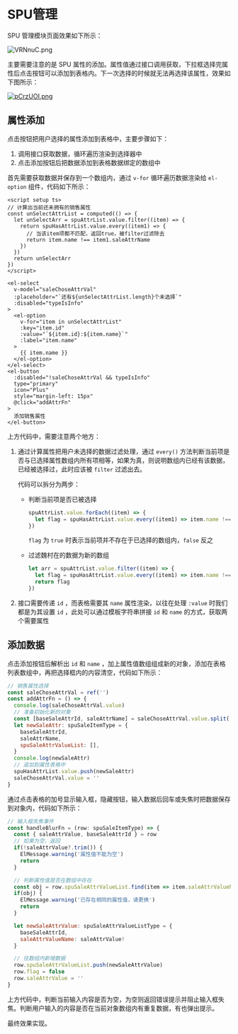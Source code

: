 # SPU管理

SPU 管理模块页面效果如下所示：

![VRNnuC.png](https://i.imgloc.com/2023/07/02/VRNnuC.png)

主要需要注意的是 SPU 属性的添加。属性值通过接口调用获取，下拉框选择完属性后点击按钮可以添加到表格内。下一次选择的时候就无法再选择该属性，效果如下图所示：

[![pCrzUOI.png](https://s1.ax1x.com/2023/07/03/pCrzUOI.png)](https://imgse.com/i/pCrzUOI)

## 属性添加

点击按钮把用户选择的属性添加到表格中，主要步骤如下：

1. 调用接口获取数据，循环遍历渲染到选择器中
2. 点击添加按钮后把数据添加到表格数据绑定的数组中

首先需要获取数据并保存到一个数组内，通过 `v-for` 循环遍历数据渲染给 `el-option` 组件，代码如下所示：

```vue
<script setup ts>
// 计算出当前还未拥有的销售属性
const unSelectAttrList = computed(() => {
  let unSelectArr = spuAttrList.value.filter((item) => {
    return spuHasAttrList.value.every((item1) => {
      // 当该item项都不匹配，返回true，被filter过滤除去
      return item.name !== item1.saleAttrName
    })
  })
  return unSelectArr
})
</script>

<el-select
  v-model="saleChoseAttrVal"
  :placeholder="`还有${unSelectAttrList.length}个未选择`"
  :disabled="typeIsInfo"
>
  <el-option
    v-for="item in unSelectAttrList"
    :key="item.id"
    :value="`${item.id}:${item.name}`"
    :label="item.name"
  >
    {{ item.name }}
  </el-option>
</el-select>
<el-button
  :disabled="!saleChoseAttrVal && typeIsInfo"
  type="primary"
  icon="Plus"
  style="margin-left: 15px"
  @click="addAttrFn"
>
  添加销售属性
</el-button>
```

上方代码中，需要注意两个地方：

1. 通过计算属性把用户未选择的数据过滤处理，通过 `every()` 方法判断当前项是否与已选择属性数组内所有项相等，如果为真，则说明数组内已经有该数据，已经被选择过，此时应该被 `filter` 过滤出去。

   代码可以拆分为两步：

   - 判断当前项是否已被选择

     ```js
     spuAttrList.value.forEach((item) => {
       let flag = spuHasAttrList.value.every((item1) => item.name !== item1.saleAttrName)
     })
     ```

     `flag` 为 `true` 时表示当前项并不存在于已选择的数组内，`false` 反之

   - 过滤魏村在的数据为新的数组

     ```js
     let arr = spuAttrList.value.filter((item) => {
       let flag = spuHasAttrList.value.every((item1) => item.name !== item1.saleAttrName)
       return flag
     })
     ```

2. 接口需要传递 `id` ，而表格需要其 `name` 属性渲染，以往在处理 `:value` 时我们都是为其设置 `id` ，此处可以通过模板字符串拼接 `id` 和 `name` 的方式，获取两个需要属性

## 添加数据

点击添加按钮后解析出 `id` 和 `name` ，加上属性值数组组成新的对象，添加在表格列表数组中，再把选择框内的内容清空，代码如下所示：

```js
// 销售属性选择
const saleChoseAttrVal = ref('')
const addAttrFn = () => {
  console.log(saleChoseAttrVal.value)
  // 准备初始化新的对象
  const [baseSaleAttrId, saleAttrName] = saleChoseAttrVal.value.split(':')
  let newSaleAttr: spuSaleItemType = {
    baseSaleAttrId,
    saleAttrName,
    spuSaleAttrValueList: [],
  }
  console.log(newSaleAttr)
  // 追加到属性表格中
  spuHasAttrList.value.push(newSaleAttr)
  saleChoseAttrVal.value = ''
}
```

通过点击表格的加号显示输入框，隐藏按钮，输入数据后回车或失焦时把数据保存到对象内，代码如下所示：

```js
// 输入框失焦事件
const handleBlurFn = (row: spuSaleItemType) => {
  const { saleAttrValue, baseSaleAttrId } = row
  // 如果为空，返回
  if(!saleAttrValue?.trim()) {
    ElMessage.warning('属性值不能为空')
    return
  }

  // 判断属性值是否在数组中存在
  const obj = row.spuSaleAttrValueList.find(item => item.saleAttrValueName === saleAttrValue)
  if(obj) {
    ElMessage.warning('已存在相同的属性值，请更换')
    return
  }

  let newSaleAttrValue: spuSaleAttrValueListType = {
    baseSaleAttrId,
    saleAttrValueName: saleAttrValue!
  }

  // 往数组内新增数据
  row.spuSaleAttrValueList.push(newSaleAttrValue)
  row.flag = false
  row.saleAttrValue = ''
}
```

上方代码中，判断当前输入内容是否为空，为空则返回错误提示并阻止输入框失焦。判断用户输入的内容是否在当前对象数组内有重复数据，有也弹出提示。

最终效果实现。